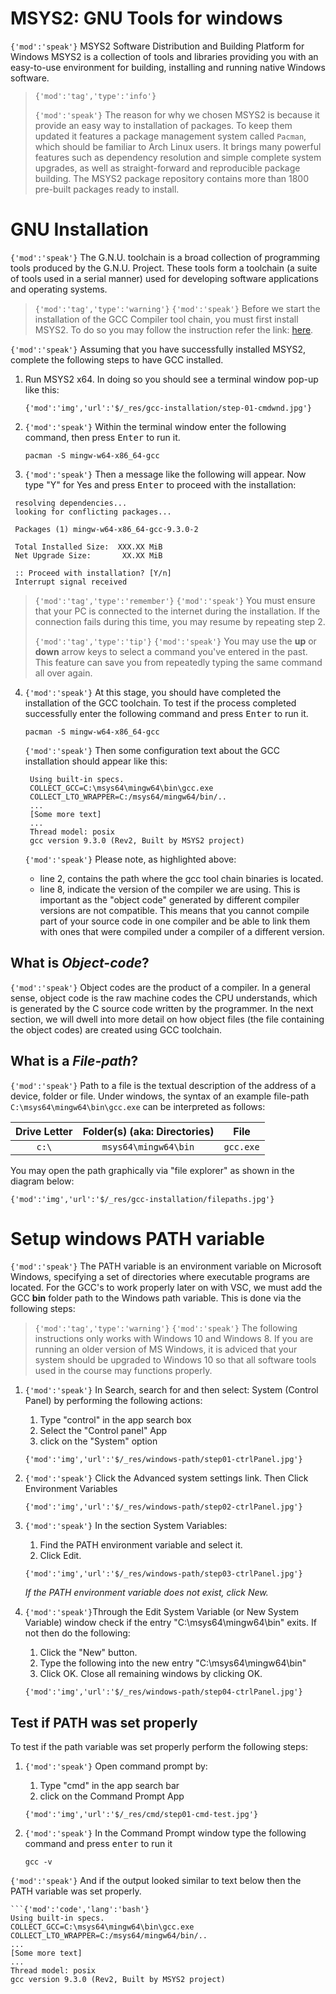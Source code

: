 # MSYS2: GNU Tools for windows

`{'mod':'speak'}` MSYS2 Software Distribution and Building Platform for Windows
MSYS2 is a collection of tools and libraries providing you with an easy-to-use environment for building, installing and running native Windows software.

> `{'mod':'tag','type':'info'}` 
> 
> `{'mod':'speak'}` The reason for why we chosen MSYS2 is because it provide an easy way to installation of packages. To keep them updated it features a package management system called `Pacman`, which should be familiar to Arch Linux users. It brings many powerful features such as dependency resolution and simple complete system upgrades, as well as straight-forward and reproducible package building. The MSYS2 package repository contains more than 1800 pre-built packages ready to install.

# GNU Installation

`{'mod':'speak'}` The G.N.U. toolchain is a broad collection of programming tools produced by the G.N.U. Project. These tools form a toolchain (a suite of tools used in a serial manner) used for developing software applications and operating systems.

> `{'mod':'tag','type':'warning'}` 
> `{'mod':'speak'}` Before we start the installation of the GCC Compiler tool chain, you must first install MSYS2. To do so you may follow the instruction refer the link: [here](https://www.msys2.org/).

 `{'mod':'speak'}` Assuming that you have successfully installed MSYS2, complete the following steps to have GCC installed.

1. Run MSYS2 x64. In doing so you should see a terminal window pop-up like this:
   
   `{'mod':'img','url':'$/_res/gcc-installation/step-01-cmdwnd.jpg'}`
   
2. `{'mod':'speak'}` Within the terminal window enter the following command, then press <kbd>Enter</kbd> to run it.
   ```{'mod':'code','lang':'bash'}
   pacman -S mingw-w64-x86_64-gcc
   ```
  
3.  `{'mod':'speak'}` Then a message like the following will appear. Now type "Y" for Yes and press <kbd>Enter</kbd> to proceed with the installation:

   ```{'mod':'code','lang':'bash'}
    resolving dependencies...
    looking for conflicting packages...

    Packages (1) mingw-w64-x86_64-gcc-9.3.0-2

    Total Installed Size:  XXX.XX MiB
    Net Upgrade Size:       XX.XX MiB

    :: Proceed with installation? [Y/n]
    Interrupt signal received
   ```
   
   > `{'mod':'tag','type':'remember'}`
   >  `{'mod':'speak'}` You must ensure that your PC is connected to the internet during the installation. If the connection fails during this time, you may resume by repeating step 2.
   >
   > `{'mod':'tag','type':'tip'}`
   >  `{'mod':'speak'}` You may use the **up** or **down** arrow keys to select a command you've entered in the past. This feature can save you from repeatedly typing the same command all over again.
4. `{'mod':'speak'}` At this stage, you should have completed the installation of the GCC toolchain. To test if the process completed successfully enter the following command and press <kbd>Enter</kbd> to run it.
   ```{'mod':'code','lang':'bash'}
   pacman -S mingw-w64-x86_64-gcc
   ```

   `{'mod':'speak'}` Then some configuration text about the GCC installation should appear like this:

   ```{'mod':'code','lang':'bash','highlight':'2,8'}
    Using built-in specs.
    COLLECT_GCC=C:\msys64\mingw64\bin\gcc.exe
    COLLECT_LTO_WRAPPER=C:/msys64/mingw64/bin/..
    ...
    [Some more text]
    ...
    Thread model: posix
    gcc version 9.3.0 (Rev2, Built by MSYS2 project)
   ```
   `{'mod':'speak'}` Please note, as highlighted above:
   - line 2, contains the path where the gcc tool chain binaries is located.
   - line 8, indicate the version of the compiler we are using. This is important as the "object code" generated by different compiler versions are not compatible. This means that you cannot compile part of your source code in one compiler and be able to link them with ones that were compiled under a compiler of a different version.
  
## What is *Object-code*?

`{'mod':'speak'}` Object codes are the product of a compiler. In a general sense, object code is the raw machine codes the CPU understands, which is generated by the C source code written by the programmer. In the next section, we will dwell into more detail on how object files (the file containing the object codes) are created using GCC toolchain.

## What is a *File-path*?
`{'mod':'speak'}` Path to a file is the textual description of the address of a device, folder or file. Under windows, the syntax of an example file-path `C:\msys64\mingw64\bin\gcc.exe` can be interpreted as follows:

| Drive Letter | Folder(s) (aka: Directories) |   File    |
| :----------: | :--------------------------: | :-------: |
|    `c:\`     |     `msys64\mingw64\bin`     | `gcc.exe` |

You may open the path graphically via "file explorer" as shown in the diagram below:

`{'mod':'img','url':'$/_res/gcc-installation/filepaths.jpg'}`

# Setup windows **PATH** variable

`{'mod':'speak'}` The PATH variable is an environment variable on Microsoft Windows, specifying a set of directories where executable programs are located. For the GCC's to work properly later on with VSC, we must add the GCC **bin** folder path to the Windows path variable. This is done via the following steps:

> `{'mod':'tag','type':'warning'}`
> `{'mod':'speak'}` The following instructions only works with Windows 10 and Windows 8. If you are running an older version of MS Windows, it is adviced that your system should be upgraded to Windows 10 so that all software tools used in the course may functions properly.

1. `{'mod':'speak'}` In Search, search for and then select: System (Control Panel) by performing the following actions:
   1. Type "control" in the app search box
   2. Select the "Control panel" App
   3. click on the "System" option
   
   `{'mod':'img','url':'$/_res/windows-path/step01-ctrlPanel.jpg'}`
2. `{'mod':'speak'}`  Click the Advanced system settings link. Then Click Environment Variables
   
    `{'mod':'img','url':'$/_res/windows-path/step02-ctrlPanel.jpg'}`

3. `{'mod':'speak'}` In the section System Variables:
   
   1. Find the PATH environment variable and select it.
   2. Click Edit.
   
    `{'mod':'img','url':'$/_res/windows-path/step03-ctrlPanel.jpg'}`
    
    *If the PATH environment variable does not exist, click New.*

4. `{'mod':'speak'}`Through the Edit System Variable (or New System Variable) window check if the entry "C:\msys64\mingw64\bin" exits. If not then do the following:
   
   1.  Click the "New" button.
   2.  Type the following into the new entry "C:\msys64\mingw64\bin"
   3.  Click OK. Close all remaining windows by clicking OK.

   `{'mod':'img','url':'$/_res/windows-path/step04-ctrlPanel.jpg'}`

## Test if **PATH** was set properly

To test if the path variable was set properly perform the following steps:

1. `{'mod':'speak'}` Open command prompt by:
   1. Type "cmd" in the app search bar
   2. click on the Command Prompt App
   
     `{'mod':'img','url':'$/_res/cmd/step01-cmd-test.jpg'}`

2. `{'mod':'speak'}` In the Command Prompt window type the following command and 
   press <kbd>enter</kbd> to run it
   
   `gcc -v`

  `{'mod':'speak'}` And if the output looked similar to text below then the PATH variable was set properly.

    ```{'mod':'code','lang':'bash'}
    Using built-in specs.
    COLLECT_GCC=C:\msys64\mingw64\bin\gcc.exe
    COLLECT_LTO_WRAPPER=C:/msys64/mingw64/bin/..
    ...
    [Some more text]
    ...
    Thread model: posix
    gcc version 9.3.0 (Rev2, Built by MSYS2 project)
   ```